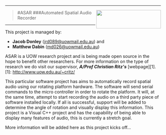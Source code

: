 ---------------------------------
>#ASAR <img align="right" src="http://www.uow.edu.au/content/groups/webasset/@web/documents/siteelement/img_uow_logo.png" width="209" height="60" />
###Automated Spatial Audio Recorder

---------------------------------

This project is managed by:
- **Jacob Donley**  (jrd089@uowmail.edu.au) and
- **Matthew Dabin** (md026@uowmail.edu.au)

ASAR is a UOW research project and is being made open source in the hope to benefit other researchers.
For more information on the type of research we do visit our supervisor, ***A/Prof Christian Ritz's*** [webpage][1].
[1]: http://www.uow.edu.au/~critz/

This particular software project has aims to automatically record spatial audio using our rotating platform hardware.
The software will send serial commands to the micro controller in order to rotate the platform. It will, at the same
time, attempt to start recording the audio on a third party piece of software installed locally. If all is successful,
support will be added to determine the angle of rotation and visually display this information. This project is a
Visual C++ project and has the capability of being able to display many features of audio, this is currently a stretch goal.

More information will be added here as this project kicks off...


